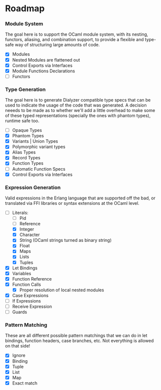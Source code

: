 # Roadmap

### Module System

The goal here is to support the OCaml module system, with its nesting, functors,
aliasing, and combination support, to provide a flexible and type-safe way of
structuring large amounts of code.

- [x] Modules
- [x] Nested Modules are flattened out
- [x] Control Exports via Interfaces
- [x] Module Functions Declarations
- [ ] Functors

### Type Generation

The goal here is to generate Dialyzer compatible type specs that can be used to
indicate the usage of the code that was generated. A decision neeeds to be made
as to whether we'll add a little overhead to make some of these typed
representations (specially the ones with phantom types), runtime safe too.

- [ ] Opaque Types
- [x] Phantom Types
- [x] Variants | Union Types
- [x] Polymorphic variant types
- [x] Alias Types
- [x] Record Types
- [x] Function Types
- [ ] Automatic Function Specs
- [x] Control Exports via Interfaces

### Expression Generation

Valid expressions in the Erlang language that are supported off the bad, or translated via FFI libraries or syntax extensions at the OCaml level.

- [ ] Literals:
  - [ ] Pid
  - [ ] Reference
  - [x] Integer
  - [x] Character
  - [x] String (OCaml strings turned as binary string)
  - [x] Float
  - [x] Maps
  - [x] Lists
  - [x] Tuples
- [x] Let Bindings
- [x] Variables
- [x] Function Reference
- [x] Function Calls
  - [x] Proper resolution of local nested modules
- [x] Case Expressions
- [ ] If Expressions
- [ ] Receive Expression
- [ ] Guards

### Pattern Matching

These are all different possible pattern matchings that we can do in let bindings,
function headers, case branches, etc. Not everything is allowed on that side!

- [x] Ignore
- [x] Binding
- [x] Tuple
- [x] List
- [x] Map
- [x] Exact match
